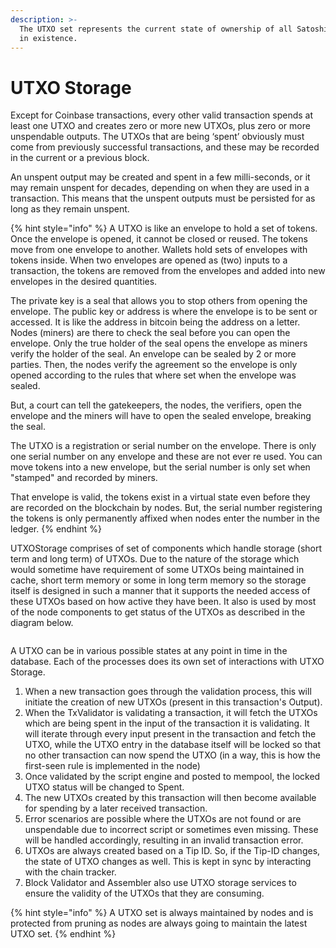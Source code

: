 ```yaml
---
description: >-
  The UTXO set represents the current state of ownership of all Satoshi tokens
  in existence.
---
```


# UTXO Storage

Except for Coinbase transactions, every other valid transaction spends at least one UTXO and creates zero or more new UTXOs, plus zero or more unspendable outputs. The UTXOs that are being ‘spent’ obviously must come from previously successful transactions, and these may be recorded in the current or a previous block.

An unspent output may be created and spent in a few milli-seconds, or it may remain unspent for decades, depending on when they are used in a transaction. This means that the unspent outputs must be persisted for as long as they remain unspent.

{% hint style="info" %}
A UTXO is like an envelope to hold a set of tokens. Once the envelope is opened, it cannot be closed or reused. The tokens move from one envelope to another. Wallets hold sets of envelopes with tokens inside. When two envelopes are opened as (two) inputs to a transaction, the tokens are removed from the envelopes and added into new envelopes in the desired quantities.

The private key is a seal that allows you to stop others from opening the envelope. The public key or address is where the envelope is to be sent or accessed. It is like the address in bitcoin being the address on a letter. Nodes (miners) are there to check the seal before you can open the envelope. Only the true holder of the seal opens the envelope as miners verify the holder of the seal. An envelope can be sealed by 2 or more parties. Then, the nodes verify the agreement so the envelope is only opened according to the rules that where set when the envelope was sealed.

But, a court can tell the gatekeepers, the nodes, the verifiers, open the envelope and the miners will have to open the sealed envelope, breaking the seal.

The UTXO is a registration or serial number on the envelope. There is only one serial number on any envelope and these are not ever re used. You can move tokens into a new envelope, but the serial number is only set when "stamped" and recorded by miners.

That envelope is valid, the tokens exist in a virtual state even before they are recorded on the blockchain by nodes. But, the serial number registering the tokens is only permanently affixed when nodes enter the number in the ledger.
{% endhint %}

UTXOStorage comprises of set of components which handle storage (short term and long term) of UTXOs. Due to the nature of the storage which would sometime have requirement of some UTXOs being maintained in cache, short term memory or some in long term memory so the storage itself is designed in such a manner that it supports the needed access of these UTXOs based on how active they have been. It also is used by most of the node components to get status of the UTXOs as described in the diagram below.

<figure><img src="https://github.com/jonesjBSV/bsv-skills-center/blob/master/bsv-skills-center/bsv-protocol-documentation/.gitbook/assets/NodeAndItsOperations_Slide08.png" alt=""><figcaption></figcaption></figure>

A UTXO can be in various possible states at any point in time in the database. Each of the processes does its own set of interactions with UTXO Storage.

1. When a new transaction goes through the validation process, this will initiate the creation of new UTXOs (present in this transaction's Output).
2. When the TxValidator is validating a transaction, it will fetch the UTXOs which are being spent in the input of the transaction it is validating. It will iterate through every input present in the transaction and fetch the UTXO, while the UTXO entry in the database itself will be locked so that no other transaction can now spend the UTXO (in a way, this is how the first-seen rule is implemented in the node)
3. Once validated by the script engine and posted to mempool, the locked UTXO status will be changed to Spent.
4. The new UTXOs created by this transaction will then become available for spending by a later received transaction.
5. Error scenarios are possible where the UTXOs are not found or are unspendable due to incorrect script or sometimes even missing. These will be handled accordingly, resulting in an invalid transaction error.
6. UTXOs are always created based on a Tip ID. So, if the Tip-ID changes, the state of UTXO changes as well. This is kept in sync by interacting with the chain tracker.
7. Block Validator and Assembler also use UTXO storage services to ensure the validity of the UTXOs that they are consuming.

{% hint style="info" %}
A UTXO set is always maintained by nodes and is protected from pruning as nodes are always going to maintain the latest UTXO set.
{% endhint %}
